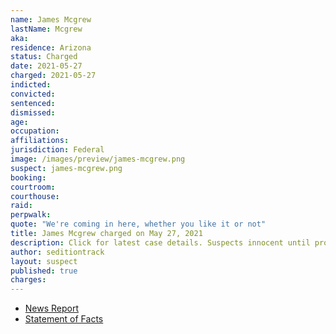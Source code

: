 ```yaml
---
name: James Mcgrew
lastName: Mcgrew
aka:
residence: Arizona
status: Charged
date: 2021-05-27
charged: 2021-05-27
indicted:
convicted: 
sentenced: 
dismissed: 
age:
occupation:
affiliations:
jurisdiction: Federal
image: /images/preview/james-mcgrew.png
suspect: james-mcgrew.png
booking:
courtroom:
courthouse:
raid:
perpwalk:
quote: "We're coming in here, whether you like it or not"
title: James Mcgrew charged on May 27, 2021
description: Click for latest case details. Suspects innocent until proven guilty.
author: seditiontrack
layout: suspect
published: true
charges:
---
```

- [News Report](https://www.azcentral.com/story/news/local/arizona/2021/06/02/james-burton-mcgrew-king-james-belly-tattoo-arrested-arizona-striking-2-officers-capitol-riot-jan-6/7499980002/)
- [Statement of Facts](https://www.justice.gov/usao-dc/case-multi-defendant/file/1400856/download)
